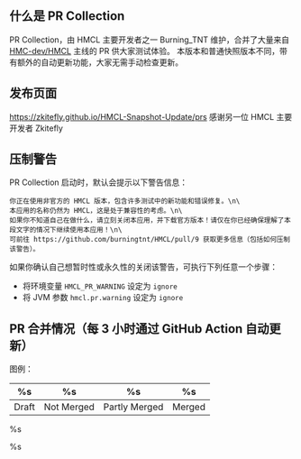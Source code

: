 ## 什么是 PR Collection

PR Collection，由 HMCL 主要开发者之一 Burning_TNT 维护，合并了大量来自 [HMC-dev/HMCL](https://github.com/HMCL-dev/HMCL/pulls) 主线的 PR 供大家测试体验。
本版本和普通快照版本不同，带有额外的自动更新功能，大家无需手动检查更新。

## 发布页面

https://zkitefly.github.io/HMCL-Snapshot-Update/prs
感谢另一位 HMCL 主要开发者 Zkitefly

## 压制警告

PR Collection 启动时，默认会提示以下警告信息：

```
你正在使用非官方的 HMCL 版本，包含许多测试中的新功能和错误修复。\n\
本应用的名称仍然为 HMCL，这是处于兼容性的考虑。\n\
如果你不知道自己在做什么，请立刻关闭本应用，并下载官方版本！请仅在你已经确保理解了本段文字的情况下继续使用本应用！\n\
可前往 https://github.com/burningtnt/HMCL/pull/9 获取更多信息（包括如何压制该警告）。
```

如果你确认自己想暂时性或永久性的关闭该警告，可执行下列任意一个步骤：

- 将环境变量 `HMCL_PR_WARNING` 设定为 `ignore`
- 将 JVM 参数 `hmcl.pr.warning` 设定为 `ignore`

## PR 合并情况（每 3 小时通过 GitHub Action 自动更新）

图例：

| %s    | %s         | %s            | %s     |
|-------|------------|---------------|--------|
| Draft | Not Merged | Partly Merged | Merged |

%s

%s